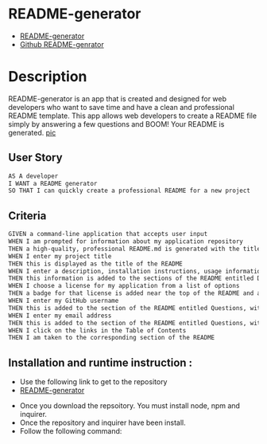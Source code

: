 # README-generator
- [README-generator](https://github.com/anhcu/README-generator/blob/main/test.md#License)
- [Github README-genrator](https://github.com/anhcu/README-generator)

# Description
README-generator is an app that is created and designed for web developers who want to save time and have a clean and professional README template.  This app allows web developers to create a README file simply by answering a few questions and BOOM! Your README is generated.
[pic](./images/README2.png)

## User Story

```md
AS A developer
I WANT a README generator
SO THAT I can quickly create a professional README for a new project
```

## Criteria

```md
GIVEN a command-line application that accepts user input
WHEN I am prompted for information about my application repository
THEN a high-quality, professional README.md is generated with the title of my project and sections entitled Description, Table of Contents, Installation, Usage, License, Contributing, Tests, and Questions
WHEN I enter my project title
THEN this is displayed as the title of the README
WHEN I enter a description, installation instructions, usage information, contribution guidelines, and test instructions
THEN this information is added to the sections of the README entitled Description, Installation, Usage, Contributing, and Tests
WHEN I choose a license for my application from a list of options
THEN a badge for that license is added near the top of the README and a notice is added to the section of the README entitled License that explains which license the application is covered under
WHEN I enter my GitHub username
THEN this is added to the section of the README entitled Questions, with a link to my GitHub profile
WHEN I enter my email address
THEN this is added to the section of the README entitled Questions, with instructions on how to reach me with additional questions
WHEN I click on the links in the Table of Contents
THEN I am taken to the corresponding section of the README
```

## Installation and runtime instruction :
- Use the following link to get to the repository
- [README-generator](https://github.com/anhcu/README-generator/blob/main/test.md#License)
* Once you download the repsoitory. You must install node, npm and inquirer.
* Once the repository and inquirer have been install.
* Follow the following command:





